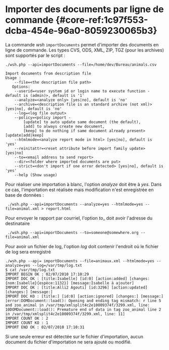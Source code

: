 # Importer des documents par ligne de commande {#core-ref:1c97f553-dcba-454e-96a0-8059230065b3}

La commande _wsh_ `importDocuments` permet d'importer des documents en ligne de commande. Les types CVS, ODS, XML, ZIP, TGZ (pour les archives)  sont supportés par le script :

    ./wsh.php --api=importDocuments --file=/home/dev/Bureau/animals.csv

    Import documents from description file
    Usage :
        --file=<the description file path>
       Options:
        --userid=<user system id or login name to execute function - default is (admin)>, default is '1'
        --analyze=<analyze only> [yes|no], default is 'no'
        --archive=<description file is an standard archive (not xml)> [yes|no], default is 'no'
        --log=<log file output>
        --policy=<policy import - 
            [update] to auto update same document (the default), 
            [add] to always create new document, 
            [keep] to do nothing if same document already present> [update|add|keep]
        --htmlmode=<analyze report mode in html> [yes|no], default is 'yes'
        --reinitattr=<reset attribute before import family update> [yes|no]
        --to=<email address to send report>
        --dir=<folder where imported documents are put>
        --strict=<don't import if one error detected> [yes|no], default is 'yes'
        --help (Show usage) 

    

Pour réaliser une importation à blanc, l'option _analyze_ doit être à _yes_. Dans
ce cas, l'importation est réalisée mais modification n'est enregistrée en base
de données :

     ./wsh.php --api=importDocuments --analyze=yes --htmlmode=yes --file=animal.xml > report.html

Pour envoyer le rapport par courriel, l'option _to__ doit avoir l'adresse du
destinataire

     ./wsh.php --api=importDocuments --to=someone@somewhere.org --file=animal.xml 

Pour avoir un fichier de log, l'option _log_ doit contenir l'endroit où le
fichier de log sera enregistré

    ./wsh.php --api= importDocuments --file=animaux.xml --htmlmode=yes --analyze=yes --log=/var/tmp/log.txt
    $ cat /var/tmp/log.txt
    IMPORT BEGIN OK : 02/07/2010 17:10:29
    IMPORT DOC OK : [title:Isabelle] [id:0] [action:added] [changes:{nom:Isabelle}{espèce:1132}] [message:Isabelle à ajouter] 
    IMPORT DOC OK : [title:Alli2 Agouti] [id:3296] [action:updated] [changes:] [message:]
    IMPORT DOC KO : [title:] [id:0] [action:ignored] [changes:] [message:] [error:DOMDocument::load(): Opening and ending tag mismatch: r line 5 and zoo_animal in /var/tmp/xmlsplit4c2e10009374f/3299.xml, line: 10DOMDocument::load(): Premature end of data in tag zoo_animal line 2 in /var/tmp/xmlsplit4c2e10009374f/3299.xml, line: 11]
    IMPORT COUNT OK : 2
    IMPORT COUNT KO : 1
    IMPORT END OK : 02/07/2010 17:10:31

Si une seule erreur est détectée sur le fichier d'importation, aucun document du fichier d'importation ne sera ajouté ou modifié.

<!-- links -->